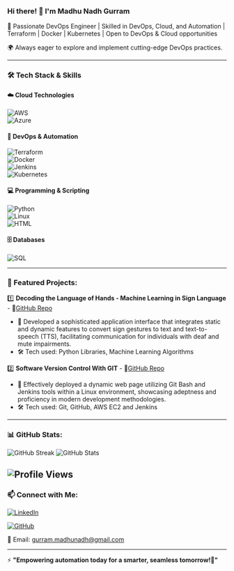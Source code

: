 ### Hi there! 👋 I'm Madhu Nadh Gurram

🚀 Passionate DevOps Engineer | Skilled in DevOps, Cloud, and Automation | Terraform | Docker | Kubernetes | Open to DevOps & Cloud opportunities

🌍 Always eager to explore and implement cutting-edge DevOps practices.

---
### 🛠 Tech Stack & Skills  

#### ☁️ Cloud Technologies  
![AWS](https://img.shields.io/badge/AWS-232F3E?style=for-the-badge&logo=amazonaws&logoColor=white)  
![Azure](https://img.shields.io/badge/Azure-0078D4?style=for-the-badge&logo=microsoftazure&logoColor=white)  

#### 🔧 DevOps & Automation  
![Terraform](https://img.shields.io/badge/Terraform-7B42BC?style=for-the-badge&logo=terraform&logoColor=white)  
![Docker](https://img.shields.io/badge/Docker-2496ED?style=for-the-badge&logo=docker&logoColor=white)  
![Jenkins](https://img.shields.io/badge/Jenkins-D24939?style=for-the-badge&logo=jenkins&logoColor=white)  
![Kubernetes](https://img.shields.io/badge/Kubernetes-326CE5?style=for-the-badge&logo=kubernetes&logoColor=white)  

#### 💻 Programming & Scripting  
![Python](https://img.shields.io/badge/Python-3776AB?style=for-the-badge&logo=python&logoColor=white)  
![Linux](https://img.shields.io/badge/Linux-FCC624?style=for-the-badge&logo=linux&logoColor=black)  
![HTML](https://img.shields.io/badge/HTML5-E34F26?style=for-the-badge&logo=html5&logoColor=white)  

#### 🗄️ Databases  
![SQL](https://img.shields.io/badge/SQL-4479A1?style=for-the-badge&logo=mysql&logoColor=white)  

---

### 📌 Featured Projects:

1️⃣ **Decoding the Language of Hands - Machine Learning in Sign Language** - 🔗[GitHub Repo](https://github.com/MadhunadhGurram/Decoding_the_Language_of_Hands-SignLanguage)
   - 🌟 Developed a sophisticated application interface that integrates static and dynamic features to convert sign gestures to text and text-to-speech (TTS), facilitating communication for individuals with deaf and mute impairments.
   - 🛠 Tech used: Python Libraries, Machine Learning Algorithms

2️⃣ **Software Version Control With GIT** - 🔗[GitHub Repo](https://github.com/MadhunadhGurram/Software_Version_Control_With_Git) 
   - 🌟 Effectively deployed a dynamic web page utilizing Git Bash and Jenkins tools within a Linux environment, showcasing adeptness and proficiency in modern development methodologies.
   - 🛠 Tech used: Git, GitHub, AWS EC2 and Jenkins

---

### 📊 GitHub Stats:

![GitHub Streak](https://github-readme-streak-stats.herokuapp.com/?user=madhunadhgurram&theme=tokyonight)
![GitHub Stats](https://github-readme-stats.vercel.app/api?username=madhunadhgurram&show_icons=true&theme=tokyonight)

![Profile Views](https://komarev.com/ghpvc/?username=madhunadhgurram&color=blue&style=for-the-badge)
---


### 📫 Connect with Me:

[![LinkedIn](https://img.shields.io/badge/LinkedIn-0A66C2?style=for-the-badge&logo=linkedin&logoColor=white)](http://www.linkedin.com/in/madhunadh-gurram-51141420a)  

[![GitHub](https://img.shields.io/badge/GitHub-181717?style=for-the-badge&logo=github&logoColor=white)](https://github.com/madhunadhgurram)  

📧 Email: gurram.madhunadh@gmail.com

---

⚡ **"Empowering automation today for a smarter, seamless tomorrow!🚀"**
